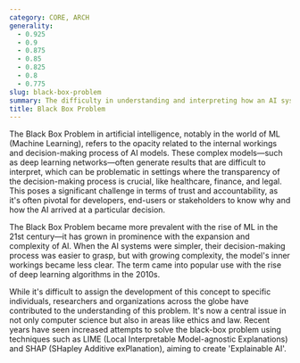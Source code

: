 ```yaml
---
category: CORE, ARCH
generality:
  - 0.925
  - 0.9
  - 0.875
  - 0.85
  - 0.825
  - 0.8
  - 0.775
slug: black-box-problem
summary: The difficulty in understanding and interpreting how an AI system, particularly ML models, makes decisions.
title: Black Box Problem
---
```


The Black Box Problem in artificial intelligence, notably in the world of ML (Machine Learning), refers to the opacity related to the internal workings and decision-making process of AI models. These complex models—such as deep learning networks—often generate results that are difficult to interpret, which can be problematic in settings where the transparency of the decision-making process is crucial, like healthcare, finance, and legal. This poses a significant challenge in terms of trust and accountability, as it's often pivotal for developers, end-users or stakeholders to know why and how the AI arrived at a particular decision.

The Black Box Problem became more prevalent with the rise of ML in the 21st century—it has grown in prominence with the expansion and complexity of AI. When the AI systems were simpler, their decision-making process was easier to grasp, but with growing complexity, the model's inner workings became less clear. The term came into popular use with the rise of deep learning algorithms in the 2010s.

While it's difficult to assign the development of this concept to specific individuals, researchers and organizations across the globe have contributed to the understanding of this problem. It's now a central issue in not only computer science but also in areas like ethics and law. Recent years have seen increased attempts to solve the black-box problem using techniques such as LIME (Local Interpretable Model-agnostic Explanations) and SHAP (SHapley Additive exPlanation), aiming to create 'Explainable AI'.
